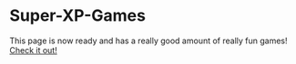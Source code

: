 # Super-XP-Games
This page is now ready and has a really good amount of really fun games! [Check it out!](https://superteamxp.github.io/Super-XP-Games/Super-XP-Games)
